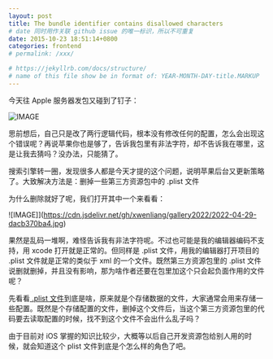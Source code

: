 ```yaml
---
layout: post
title: The bundle identifier contains disallowed characters
# date 同时用作关联 github issue 的唯一标识，所以不可重复
date: 2015-10-23 18:51:14+0800
categories: frontend
# permalink: /xxx/

# https://jekyllrb.com/docs/structure/
# name of this file show be in format of: YEAR-MONTH-DAY-title.MARKUP
---
```



今天往 Apple 服务器发包又碰到了钉子：  

![IMAGE](https://cdn.jsdelivr.net/gh/xwenliang/gallery2022/2022-04-29-f70fb047c8.jpg)  

思前想后，自己只是改了两行逻辑代码，根本没有修改任何的配置，怎么会出现这个错误呢？再说苹果你也是够了，告诉我包里有非法字符，却不告诉我在哪里，这是让我去猜吗？没办法，只能猜了。  

搜索引擎转一圈，发现很多人都是今天才提的这个问题，说明苹果后台又更新策略了。大致解决方法是：删掉一些第三方资源包中的 .plist 文件  

为什么删除就好了呢，我们打开其中一个来看看：  

![IMAGE]](https://cdn.jsdelivr.net/gh/xwenliang/gallery2022/2022-04-29-dacb370ba4.jpg)  

果然是乱码一堆啊，难怪告诉我有非法字符呢。不过也可能是我的编辑器编码不支持，用 xcode 打开就是正常的。但同样是 .plist 文件，用我的编辑器打开项目的 .plist 文件就是正常的类似于 xml 的一个文件。既然第三方资源包里的 .plist 文件说删就删掉，并且没有影响，那为啥作者还要在包里加这个只会起负面作用的文件呢？  

先看看[ .plist 文件](https://zh.wikipedia.org/zh-cn/Plist)到底是啥，原来就是个存储数据的文件，大家通常会用来存储一些配置。既然是个存储配置的文件，删掉这个文件后，当这个第三方资源包里的代码要去读取配置的时候，找不到这个文件不会出什么乱子吗？  

由于目前对 iOS 掌握的知识比较少，大概等以后自己开发资源包给别人用的时候，就会知道这个 plist 文件到底是个怎么样的角色了吧。  

